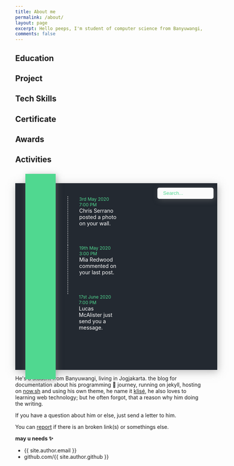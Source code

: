 ```yaml
---
title: About me
permalink: /about/
layout: page
excerpt: Hello peeps, I'm student of computer science from Banyuwangi, living in Jogjakarta. This blog for documentation about my programming journey, running on jekyll, hosting on netlify and using my own simple theme.
comments: false
---
```


<head>
  <style>
    @import url("https://fonts.googleapis.com/css2?family=PT+Sans&display=swap");

    body {
      background: #e8cbc0;
    }

    .container {
      background: #232931;
      width: 540px;
      height: 500px;
      margin: 0 auto;
      position: relative;
      margin-top: 10%;
      box-shadow: 2px 5px 20px rgba(119, 119, 119, 0.5);
    }

    .leftbox {
      top: -5%;
      left: 5%;
      position: absolute;
      width: 15%;
      height: 110%;
      background-color: #50d890;
      box-shadow: 3px 3px 15px rgba(119, 119, 119, 0.5);
    }

    nav {
      margin: 2.6em auto;
    }

    nav a {
      list-style: none;
      padding: 35px;
      color: #232931;
      font-size: 1.1em;
      display: block;
      transition: all 0.5s ease-in-out;
    }

    .rightbox {
      padding: 0em 34rem 0em 0em;
      height: 100%;
    }

    .rb-container {
      font-family: "PT Sans", sans-serif;
      width: 50%;
      margin: auto;
      display: block;
      position: relative;
    }

    .rb-container ul.rb {
      margin: 2.5em 0;
      padding: 0;
      display: inline-block;
    }

    .rb-container ul.rb li {
      list-style: none;
      margin: auto;
      margin-left: 10em;
      min-height: 50px;
      border-left: 1px dashed #fff;
      padding: 0 0 50px 30px;
      position: relative;
    }

    .rb-container ul.rb li:last-child {
      border-left: 0;
    }

    .rb-container ul.rb li::before {
      position: absolute;
      left: -18px;
      top: -5px;
      content: " ";
      border: 8px solid rgba(255, 255, 255, 1);
      border-radius: 500%;
      background: #50d890;
      height: 20px;
      width: 20px;
      transition: all 500ms ease-in-out;
    }

    .rb-container ul.rb li:hover::before {
      border-color: #232931;
      transition: all 1000ms ease-in-out;
    }

    ul.rb li .timestamp {
      color: #50d890;
      position: relative;
      width: 100px;
      font-size: 12px;
    }

    .item-title {
      color: #fff;
    }

    .container-3 {
      width: 5em;
      vertical-align: right;
      white-space: nowrap;
      position: absolute;
    }

    .container-3 input#search {
      width: 150px;
      height: 30px;
      background: #fbfbfb;
      border: none;
      font-size: 10pt;
      color: #262626;
      -webkit-border-radius: 5px;
      -moz-border-radius: 5px;
      border-radius: 5px;
      margin: 0.9em 0 0 28.5em;
      box-shadow: 3px 3px 15px rgba(119, 119, 119, 0.5);
    }

    .container-3 .icon {
      margin: 1.3em 3em 0 31.5em;
      position: absolute;
      width: 150px;
      height: 30px;
      z-index: 1;
      color: #4f5b66;
    }

    input::placeholder {
      padding: 5em 5em 1em 1em;
      color: #50d890;
    }
  </style>
</head>

## Education

## Project

## Tech Skills

## Certificate

## Awards

## Activities

<div class="container">
  <div class="box">
    <div class="container-3">
      <span class="icon"><i class="fa fa-search"></i></span>
      <input type="search" id="search" placeholder="Search..." />
    </div>
  </div>
  <div class="leftbox">
    <nav>
      <a id="dashboard"><i class="fas fa-tachometer-alt"></i></a>
      <a id="profile"> <i class="fas fa-user"></i> </a>
      <a id="settings"> <i class="fas fa-cog"></i> </a>
      <a id="messages"> <i class="fas fa-comments"></i> </a>
      <a id="notification"> <i class="fas fa-bell"></i> </a>
    </nav>
  </div>
  <div class="rightbox">
    <div class="rb-container">
      <ul class="rb">
        <li class="rb-item" ng-repeat="itembx">
          <div class="timestamp">
            3rd May 2020<br> 7:00 PM
          </div>
          <div class="item-title">Chris Serrano posted a photo on your wall.</div>
        </li>
        <li class="rb-item" ng-repeat="itembx">
          <div class="timestamp">
            19th May 2020<br> 3:00 PM
          </div>
          <div class="item-title">Mia Redwood commented on your last post.</div>
        </li>
        <li class="rb-item" ng-repeat="itembx">
          <div class="timestamp">
            17st June 2020<br> 7:00 PM
          </div>
          <div class="item-title">Lucas McAlister just send you a message.</div>
        </li>
      </ul>
    </div>
  </div>
</div>

He's a student from Banyuwangi, living in Jogjakarta. the blog for documentation about his programming 🎒 journey, running on jekyll, hosting on [now.sh](http://now.sh) and using his own theme, he name it <a href="https://github.com/piharpi/jekyll-klise" target="_blank" rel="noopener">klisé</a>, he also loves to learning web technology; but he often forgot, that a reason why him doing the writing.

If you have a question about him or else, just send a letter to him.

You can [report](http://github.com/piharpi/jekyll-klise/issues/new) if there is an broken link(s) or somethings else.

**may u needs ✨**
- {{ site.author.email }}
- github.com/{{ site.author.github }}
